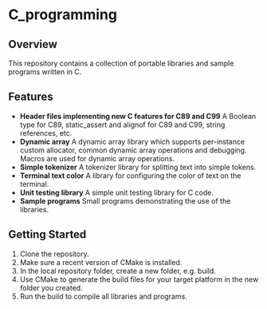# C_programming

## Overview

This repository contains a collection of portable libraries and sample programs written in C.

## Features

- **Header files implementing new C features for C89 and C99**
  A Boolean type for C89, static_assert and alignof for C89 and C99, string references, etc.
- **Dynamic array**
  A dynamic array library which supports per-instance custom allocator, common dynamic array operations and debugging.
  Macros are used for dynamic array operations.
- **Simple tokenizer**
  A tokenizer library for splitting text into simple tokens.
- **Terminal text color**
  A library for configuring the color of text on the terminal.
- **Unit testing library**
  A simple unit testing library for C code.
- **Sample programs**
  Small programs demonstrating the use of the libraries.

## Getting Started

1. Clone the repository.
2. Make sure a recent version of CMake is installed.
3. In the local repository folder, create a new folder, e.g. build.
4. Use CMake to generate the build files for your target platform in the new folder you created.
5. Run the build to compile all libraries and programs.

